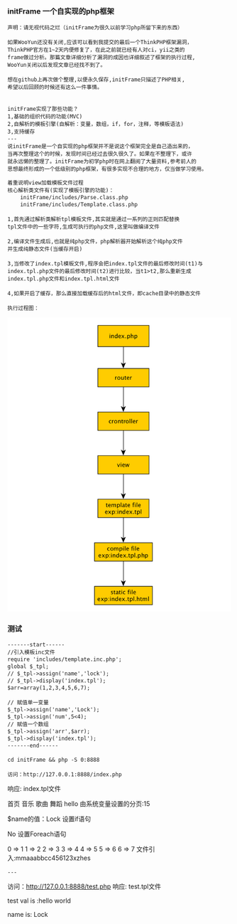 ### initFrame 一个自实现的php框架
```
声明：请无视代码之烂（initFrame为很久以前学习php所留下来的东西）

如果WooYun还没有关闭,应该可以看到我提交的最后一个ThinkPHP框架漏洞，
ThinkPHP官方在1~2天内便修复了，在此之前就已经有人对ci，yii之类的
frame做过分析。那篇文章详细分析了漏洞的成因也详细叙述了框架的执行过程,
WooYun关闭以后发现文章已经找不到了。

想在github上再次做个整理,以便永久保存,initFrame只描述了PHP相关,
希望以后回顾的时候还有这么一件事情。


initFrame实现了那些功能？
1,基础的组织代码的功能(MVC)
2,自解析的模板引擎(自解析：变量，数组，if，for，注释，等模板语法)
3,支持缓存
---
说initFrame是一个自实现的php框架并不是说这个框架完全是自己造出来的，
当再次整理这个的时候，发现时间已经过去很久很久了。如果在不整理下，或许
就永远懒的整理了。initFrame为初学php时在网上翻阅了大量资料,参考前人的
思想最终形成的一个低级别的php框架，有很多实现不合理的地方，仅当做学习使用。
```
```
着重说明view加载模板文件过程
核心解析类文件有(实现了模板引擎的功能)：
	initFrame/includes/Parse.class.php
	initFrame/includes/Template.class.php

1,首先通过解析类解析tpl模板文件,其实就是通过一系列的正则匹配替换
tpl文件中的一些字符,生成可执行的php文件,这里叫做编译文件

2,编译文件生成后,也就是纯php文件，php解析器开始解析这个纯php文件
并生成纯静态文件(当缓存开启)

3,当修改了index.tpl模板文件,程序会把index.tpl文件的最后修改时间(t1)与
index.tpl.php文件的最后修改时间(t2)进行比较，当t1>t2,那么重新生成
index.tpl.php文件和index.tpl.html文件

4,如果开启了缓存，那么直接加载缓存后的html文件，即cache目录中的静态文件

执行过程图：
```
![](https://github.com/LockGit/initFrame/blob/master/doc/initFrame.png)

### 测试
```
-------start------
//引入模板inc文件
require 'includes/template.inc.php';
global $_tpl;
// $_tpl->assign('name','lock');
// $_tpl->display('index.tpl');
$arr=array(1,2,3,4,5,6,7);

// 赋值单一变量
$_tpl->assign('name','Lock');
$_tpl->assign('num',5<4);
// 赋值一个数组
$_tpl->assign('arr',$arr);
$_tpl->display('index.tpl');
-------end------

cd initFrame && php -S 0:8888

访问：http://127.0.0.1:8888/index.php
```
响应:
index.tpl文件

首页
音乐
歌曲
舞蹈
hello
由系统变量设置的分页:15

$name的值：Lock
设置if语句

No
设置Foreach语句

0 => 1 
1 => 2 
2 => 3 
3 => 4 
4 => 5 
5 => 6 
6 => 7 
文件引入:mmaaabbcc456123xzhes
```
---
```
访问：http://127.0.0.1:8888/test.php
响应:
test.tpl文件

test val is :hello world

name is: Lock

```
